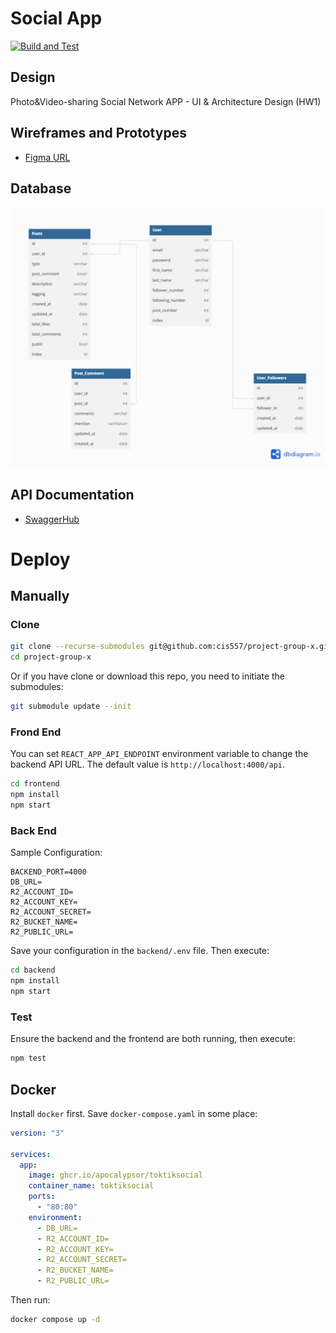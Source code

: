 # Social App 

[![Build and Test](https://github.com/AkoZhu/social-app-toktik/.github/workflows/build.yaml/badge.svg)](https://github.com/AkoZhu/social-app-toktik/.github/workflows/build.yaml)

## Design
Photo&amp;Video-sharing Social Network APP -  UI &amp; Architecture Design (HW1)

## Wireframes and Prototypes

+ [Figma URL](https://www.figma.com/file/Qc4dCmFpEwgedS060gRwo3/Social-Network-APP?node-id=0%3A1)

## Database

![Database](./assets/Database.png)

## API Documentation

+ [SwaggerHub](https://app.swaggerhub.com/apis/swagger292/Toktik/1.0.0)

# Deploy

## Manually

### Clone

```bash
git clone --recurse-submodules git@github.com:cis557/project-group-x.git
cd project-group-x
```

Or if you have clone or download this repo, you need to initiate the submodules:

```bash
git submodule update --init
```

### Frond End

You can set `REACT_APP_API_ENDPOINT` environment variable to change the backend API URL. The default value is `http://localhost:4000/api`.

```bash
cd frontend
npm install
npm start
```

### Back End

Sample Configuration:

```
BACKEND_PORT=4000
DB_URL=
R2_ACCOUNT_ID=
R2_ACCOUNT_KEY=
R2_ACCOUNT_SECRET=
R2_BUCKET_NAME=
R2_PUBLIC_URL=
```

Save your configuration in the `backend/.env` file. Then execute:

```bash
cd backend
npm install
npm start
```

### Test

Ensure the backend and the frontend are both running, then execute:

```bash
npm test
```

## Docker

Install `docker` first. Save `docker-compose.yaml` in some place:

```yaml
version: "3"

services:
  app:
    image: ghcr.io/apocalypsor/toktiksocial
    container_name: toktiksocial
    ports:
      - "80:80"
    environment:
      - DB_URL=
      - R2_ACCOUNT_ID=
      - R2_ACCOUNT_KEY=
      - R2_ACCOUNT_SECRET=
      - R2_BUCKET_NAME=
      - R2_PUBLIC_URL=
```

Then run:

```bash
docker compose up -d
```
